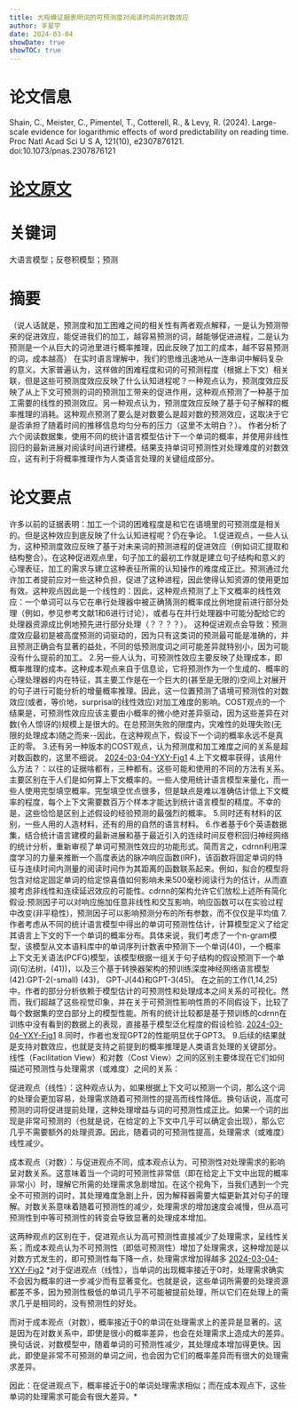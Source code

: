 ```yaml
---
title: 大规模证据表明词的可预测度对阅读时间的对数效应
author: 羊星宇
date: 2024-03-04
showDate: true
showTOC: true
---
```

# 论文信息
Shain, C., Meister, C., Pimentel, T., Cotterell, R., & Levy, R. (2024). Large-scale evidence for logarithmic effects of word predictability on reading time. Proc Natl Acad Sci U S A, 121(10), e2307876121. doi:10.1073/pnas.2307876121
# [论文原文](../Source_Files/2024-03-04-YXY.pdf)
# 关键词
大语言模型；反卷积模型；预测
# 摘要
（说人话就是，预测度和加工困难之间的相关性有两者观点解释，一是认为预测带来的促进效应，能促进我们的加工，越容易预测的词，越能够促进进程，二是认为预测是一个从巨大的词池里进行概率推理，因此反映了加工的成本，越不容易预测的词，成本越高）
在实时语言理解中，我们的思维迅速地从一连串词中解码复杂的意义。大家普遍认为，这样做的困难程度和词的可预测程度（根据上下文）相关联，但是这些可预测度效应反映了什么认知进程呢？一种观点认为，预测度效应反映了从上下文可预测的词的预测加工带来的促进作用，这种观点预测了一种基于加工需要的线性的预测效应。另一种观点认为，预测度效应反映了基于句子解释的概率推理的消耗。这种观点预测了要么是对数要么是超对数的预测效应，这取决于它是否承担了随着时间的推移信息均匀分布的压力（这里不太明白？）。
作者分析了六个阅读数据集，使用不同的统计语言模型估计下一个单词的概率，并使用非线性回归的最新进展对阅读时间进行建模。结果支持单词可预测性对处理难度的对数效应，这有利于将概率推理作为人类语言处理的关键组成部分。
# 论文要点
许多以前的证据表明：加工一个词的困难程度是和它在语境里的可预测度是相关的。但是这种效应到底反映了什么认知进程呢？仍在争论。
1.促进观点，一些人认为，这种预测度效应反映了基于对未来词的预测进程的促进效应（例如词汇提取和结构整合）。在这种促进观点里，句子加工的最初工作就是建立句子结构和意义的心理表征，加工的需求与建立这种表征所需的认知操作的难度成正比。预测通过允许加工者提前应对一些这种负担，促进了这种进程，因此使得认知资源的使用更加有效。这种观点因此是一个线性的：因此，这种观点预测了上下文概率的线性效应：一个单词可以与它在串行处理器中被正确猜测的概率成比例地提前进行部分处理（例如，参见参考文献1和6进行讨论），或者与在并行处理器中可能分配给它的处理器资源成比例地预先进行部分处理（？？？？）。
这种促进观点会导致：预测度效应最初是被高度预测的词驱动的，因为只有这类词的预测最可能是准确的，并且预测正确会有显著的益处，不同的低预测度词之间可能差异就特别小，因为可能没有什么提前的加工。
2.另一些人认为，可预测性效应主要反映了处理成本，即概率推理的成本。这种成本观点来自于信息论，它将预测作为一个生成的、概率的心理处理器的内在特征，其主要工作是在一个巨大的(甚至是无限的)空间上对展开的句子进行可能分析的增量概率推理。因此，这一位置预测了语境可预测性的对数效应(或者，等价地，surprisal的线性效应)对加工难度的影响。COST观点的一个结果是，可预测性效应应该主要由小概率的微小绝对差异驱动，因为这些差异在对数(令人惊讶的)规模上是很大的。在总预测失败的限度内，灾难性的处理失败(无限的处理成本)随之而来--因此，在这种观点下，假设下一个词的概率永远不是真正的零。
3.还有另一种版本的COST观点，认为预测度和加工难度之间的关系是超对数函数的，这里不细说。
[2024-03-04-YXY-Fig1](../Supporting_Information/2024-03-04-YXY-Fig1.png)
4.上下文概率获得，该用什么方法？：以往的证据啥都有，三种都有。这些可能和使用的不同的方法有关系。主要区别在于人们是如何算上下文概率的。一些人使用统计语言模型来量化，而一些人使用完型填空概率。完型填空优点很多，但是缺点是难以准确估计低上下文概率的程度，每个上下文需要数百万个样本才能达到统计语言模型的精度。不幸的是，这些恰恰是区别上述假设的经验预测的最强烈的概率。
5.同时还有材料的区别，一些人用的人造材料，还有的用的自然的语言材料。
6.作者基于6个英语数据集，结合统计语言建模的最新进展和基于最近引入的连续时间反卷积回归神经网络的统计分析，重新审视了单词可预测性效应的功能形式。简而言之，cdrnn利用深度学习的力量来推断一个高度表达的脉冲响应函数(IRF)，该函数将固定单词的特征与连续时间内测量的阅读时间作为其距离的函数联系起来。例如，拟合的模型将包含对给定固定单词的给定惊喜值如何影响未来500毫秒阅读行为的估计，从而直接考虑非线性和连续延迟效应的可能性。cdrnn的架构允许它们放松上述所有简化假设:预测因子可以对响应施加任意非线性和交互影响，响应函数可以在实验过程中改变(非平稳性)，预测因子可以影响预测分布的所有参数，而不仅仅是平均值
7.作者考虑从不同的统计语言模型中得出的单词可预测性估计，计算模型定义了给定其语言上下文的下一个单词的概率分布。具体来说，我们考虑了一个n-gram模型，该模型从文本语料库中的单词序列计数表中预测下一个单词(40)，一个概率上下文无关语法(PCFG)模型，该模型根据一组关于句子结构的假设预测下一个单词(句法树，(41))，以及三个基于转换器架构的预训练深度神经网络语言模型(42):GPT-2(-small) (43)， GPT-J(44)和GPT-3(45)。
在之前的工作(1,14,25)中，作者的部分分析依赖于模型估计的可预测性和处理成本之间关系的可视化。然而，我们超越了这些视觉印象，并在关于可预测性影响性质的不同假设下，比较了每个数据集的空白部分上的模型性能。所有的统计比较都是基于预训练的cdrnn在训练中没有看到的数据上的表现，直接基于模型泛化程度的假设检验.
[2024-03-04-YXY-Fig1](../Supporting_Information/2024-03-04-YXY-Fig1.png)
8.同时，作者也发现GPT2的性能明显优于GPT3。
9.后续的结果就是支持对数效应，也就是支持之前提到的概率推理是人类语言处理的关键部分。
线性（Facilitation View）和对数（Cost View）之间的区别主要体现在它们如何描述可预测性与处理需求（或难度）之间的关系：

促进观点（线性）：这种观点认为，如果根据上下文可以预测一个词，那么这个词的处理会更加容易，处理需求随着可预测性的提高而线性降低。换句话说，高度可预测的词将促进提前处理，这种处理增益与词的可预测性成正比。如果一个词的出现是非常可预测的（也就是说，在给定的上下文中几乎可以确定会出现），那么它几乎不需要额外的处理资源。因此，随着词的可预测性提高，处理需求（或难度）线性减少。

成本观点（对数）：与促进观点不同，成本观点认为，可预测性对处理需求的影响呈对数关系。这意味着当一个词的可预测性非常低（即在给定上下文中出现的概率非常小）时，理解它所需的处理需求急剧增加。在这个视角下，当我们遇到一个完全不可预测的词时，其处理难度急剧上升，因为解释器需要大幅更新其对句子的理解。对数关系意味着随着可预测性的减少，处理需求的增加速度会减慢，但从高可预测性到中等可预测性的转变会导致显著的处理成本增加。

这两种观点的区别在于，促进观点认为高可预测性直接减少了处理需求，呈线性关系；而成本观点认为不可预测性（即低可预测性）增加了处理需求，这种增加是以对数方式发生的，即可预测性每下降一点，处理需求增加得越多
[2024-03-04-YXY-Fig2](../Supporting_Information/2024-03-04-YXY-Fig2.png)
*对于促进观点（线性），当单词的出现概率接近于0时，处理需求确实不会因为概率的进一步减少而有显著变化。也就是说，这些单词所需要的处理资源都差不多，因为预测性极低的单词几乎不可能被提前处理，所以它们在处理上的需求几乎是相同的，没有预测性的好处。

而对于成本观点（对数），概率接近于0的单词在处理需求上的差异是显著的。这是因为在对数关系中，即使是很小的概率差异，也会在处理需求上造成大的差异。换句话说，对数模型中，随着单词的可预测性减少，其处理成本增加得更快。因此，即使是非常不可预测的单词之间，也会因为它们的概率差异而有很大的处理需求差异。

因此：在促进观点下，概率接近于0的单词处理需求相似；而在成本观点下，这些单词的处理需求可能会有很大差异。*